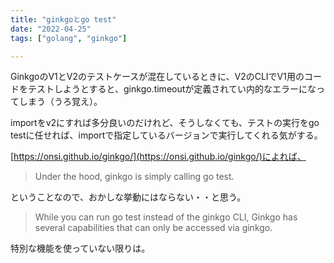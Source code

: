 ```yaml
---
title: "ginkgoとgo test"
date: "2022-04-25"
tags: ["golang", "ginkgo"]

---
```


GinkgoのV1とV2のテストケースが混在しているときに、V2のCLIでV1用のコードをテストしようとすると、ginkgo.timeoutが定義されてい内的なエラーになってしまう（うろ覚え）。

importをv2にすれば多分良いのだけれど、そうしなくても、テストの実行をgo testに任せれば、importで指定しているバージョンで実行してくれる気がする。

[https://onsi.github.io/ginkgo/](https://onsi.github.io/ginkgo/)によれば、
> Under the hood, ginkgo is simply calling go test.

ということなので、おかしな挙動にはならない・・と思う。

> While you can run go test instead of the ginkgo CLI, Ginkgo has several capabilities that can only be accessed via ginkgo.

特別な機能を使っていない限りは。

